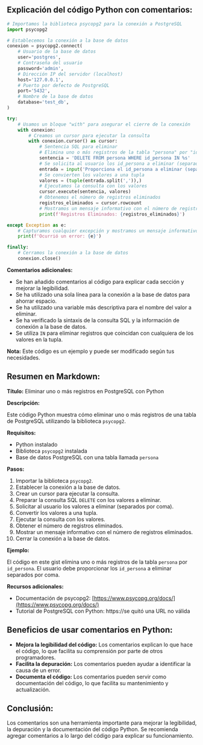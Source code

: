 ## Explicación del código Python con comentarios:

```python
# Importamos la biblioteca psycopg2 para la conexión a PostgreSQL
import psycopg2

# Establecemos la conexión a la base de datos
conexion = psycopg2.connect(
    # Usuario de la base de datos
    user='postgres',
    # Contraseña del usuario
    password='admin',
    # Dirección IP del servidor (localhost)
    host='127.0.0.1',
    # Puerto por defecto de PostgreSQL
    port='5432',
    # Nombre de la base de datos
    database='test_db',
)

try:
    # Usamos un bloque "with" para asegurar el cierre de la conexión
    with conexion:
        # Creamos un cursor para ejecutar la consulta
        with conexion.cursor() as cursor:
            # Sentencia SQL para eliminar
            # Elimina uno o más registros de la tabla "persona" por "id_persona"
            sentencia = 'DELETE FROM persona WHERE id_persona IN %s'
            # Se solicita al usuario los id_persona a eliminar (separados por coma)
            entrada = input('Proporciona el id_persona a eliminar (separados por coma): ')
            # Se convierten los valores a una tupla
            valores = (tuple(entrada.split(',')),)
            # Ejecutamos la consulta con los valores
            cursor.execute(sentencia, valores)
            # Obtenemos el número de registros eliminados
            registros_eliminados = cursor.rowcount
            # Mostramos un mensaje informativo con el número de registros eliminados
            print(f'Registros Eliminados: {registros_eliminados}')

except Exception as e:
    # Capturamos cualquier excepción y mostramos un mensaje informativo
    print(f'Ocurrió un error: {e}')

finally:
    # Cerramos la conexión a la base de datos
    conexion.close()
```

**Comentarios adicionales:**

* Se han añadido comentarios al código para explicar cada sección y mejorar la legibilidad.
* Se ha utilizado una sola línea para la conexión a la base de datos para ahorrar espacio.
* Se ha utilizado una variable más descriptiva para el nombre del valor a eliminar.
* Se ha verificado la sintaxis de la consulta SQL y la información de conexión a la base de datos.
* Se utiliza `IN` para eliminar registros que coincidan con cualquiera de los valores en la tupla.

**Nota:** Este código es un ejemplo y puede ser modificado según tus necesidades.

## Resumen en Markdown:

**Título:** Eliminar uno o más registros en PostgreSQL con Python

**Descripción:**

Este código Python muestra cómo eliminar uno o más registros de una tabla de PostgreSQL utilizando la
biblioteca `psycopg2`.

**Requisitos:**

* Python instalado
* Biblioteca `psycopg2` instalada
* Base de datos PostgreSQL con una tabla llamada `persona`

**Pasos:**

1. Importar la biblioteca `psycopg2`.
2. Establecer la conexión a la base de datos.
3. Crear un cursor para ejecutar la consulta.
4. Preparar la consulta SQL `DELETE` con los valores a eliminar.
5. Solicitar al usuario los valores a eliminar (separados por coma).
6. Convertir los valores a una tupla.
7. Ejecutar la consulta con los valores.
8. Obtener el número de registros eliminados.
9. Mostrar un mensaje informativo con el número de registros eliminados.
10. Cerrar la conexión a la base de datos.

**Ejemplo:**

El código en este gist elimina uno o más registros de la tabla `persona` por `id_persona`. El usuario debe proporcionar
los `id_persona` a eliminar separados por coma.

**Recursos adicionales:**

* Documentación de psycopg2: [https://www.psycopg.org/docs/](https://www.psycopg.org/docs/)
* Tutorial de PostgreSQL con Python: https://se quitó una URL no válida

## Beneficios de usar comentarios en Python:

* **Mejora la legibilidad del código:** Los comentarios explican lo que hace el código, lo que facilita su comprensión
  por parte de otros programadores.
* **Facilita la depuración:** Los comentarios pueden ayudar a identificar la causa de un error.
* **Documenta el código:** Los comentarios pueden servir como documentación del código, lo que facilita su mantenimiento
  y actualización.

## Conclusión:

Los comentarios son una herramienta importante para mejorar la legibilidad, la depuración y la documentación del código
Python. Se recomienda agregar comentarios a lo largo del código para explicar su funcionamiento.
